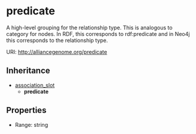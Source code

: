 # predicate

A high-level grouping for the relationship type. This is analogous to category for nodes. In RDF, this corresponds to rdf:predicate and in Neo4j this corresponds to the relationship type.

URI: http://alliancegenome.org/predicate




## Inheritance

* [association_slot](association_slot.md)
    * **predicate**



## Properties

 * Range: string


